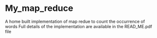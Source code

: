 # My_map_reduce
A home built implementation of map redue to count the occurrence of words
Full details of the implementation are available in the READ_ME.pdf file
